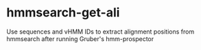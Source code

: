 # hmmsearch-get-ali
Use sequences and vHMM IDs to extract alignment positions from hmmsearch after running Gruber's hmm-prospector
